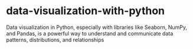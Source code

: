 # data-visualization-with-python
Data visualization in Python, especially with libraries like Seaborn, NumPy, and Pandas, is a powerful way to understand and communicate data patterns, distributions, and relationships

